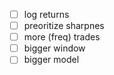 - [ ] log returns
- [ ] preoritize sharpnes
- [ ] more (freq) trades
- [ ] bigger window
- [ ] bigger model
